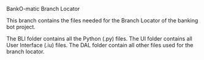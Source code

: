 BankO-matic Branch Locator

This branch contains the files needed for the Branch Locator of the banking bot project.

The BLl folder contains all the Python (.py) files.
The UI folder contains all User Interface (.iu) files.
The DAL folder contain all other files used for the branch locator.
